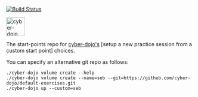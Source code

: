 [![Build Status](https://travis-ci.org/cyber-dojo/default-exercises.svg?branch=master)](https://travis-ci.org/cyber-dojo/default-exercises)

<img src="https://raw.githubusercontent.com/cyber-dojo/web/master/public/images/home_page_logo.png" alt="cyber-dojo yin/yang logo" width="50px" height="50px"/>

The start-points repo for [cyber-dojo's](https://github.com/cyber-dojo/web)
[setup a new practice session from a custom start point] choices.

You can specify an alternative git repo as follows:

```
./cyber-dojo volume create --help
./cyber-dojo volume create --name=seb --git=https://github.com/cyber-dojo/default-exercises.git
./cyber-dojo up --custom=seb
```
